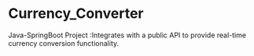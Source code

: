 # Currency_Converter
Java-SpringBoot Project :Integrates with a public API to provide real-time currency conversion functionality.
